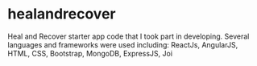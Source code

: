 # healandrecover
Heal and Recover starter app code that I took part in developing. Several languages and frameworks were used including: ReactJs, AngularJS, HTML, CSS, Bootstrap, MongoDB, ExpressJS, Joi

